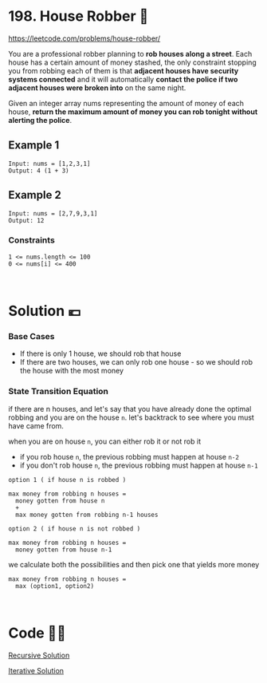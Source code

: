# 198. House Robber 🤑

https://leetcode.com/problems/house-robber/

You are a professional robber planning to **rob houses along a street**. Each house has a certain amount of money stashed, the only constraint stopping you from robbing each of them is that **adjacent houses have security systems connected** and it will automatically **contact the police if two adjacent houses were broken into** on the same night.

Given an integer array nums representing the amount of money of each house, **return the maximum amount of money you can rob tonight without alerting the police**.


## Example 1

```
Input: nums = [1,2,3,1]
Output: 4 (1 + 3)
```

## Example 2

```
Input: nums = [2,7,9,3,1]
Output: 12
```

### Constraints

```
1 <= nums.length <= 100
0 <= nums[i] <= 400
```

<br/>

# Solution 💶

### Base Cases

* If there is only 1 house, we should rob that house
* If there are two houses, we can only rob one house - so we should rob the house with the most money


### State Transition Equation

if there are n houses, and let's say that you have already done the optimal robbing and you are on the house `n`. let's backtrack to see where you must have came from.


when you are on house `n`, you can either rob it or not rob it

* if you rob house `n`, the previous robbing must happen at house `n-2`
* if you don't rob house `n`, the previous robbing must happen at house `n-1`


```
option 1 ( if house n is robbed )

max money from robbing n houses =
  money gotten from house n
  +
  max money gotten from robbing n-1 houses
```

```
option 2 ( if house n is not robbed )

max money from robbing n houses =
  money gotten from house n-1
```

we calculate both the possibilities and then pick one that yields more money

```
max money from robbing n houses =
  max (option1, option2)
```

<br/>

# Code 👩‍💻

[Recursive Solution](/house-robber/recursive.ts)

[Iterative Solution](/house-robber/iterative.ts)